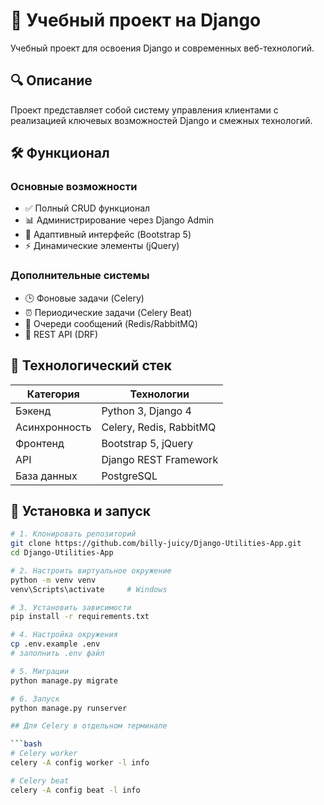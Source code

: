 # 🚀 Учебный проект на Django

Учебный проект для освоения Django и современных веб-технологий.

## 🔍 Описание

Проект представляет собой систему управления клиентами с реализацией ключевых возможностей Django и смежных технологий.

## 🛠️ Функционал

### Основные возможности
- ✅ Полный CRUD функционал
- 📊 Администрирование через Django Admin
- 📱 Адаптивный интерфейс (Bootstrap 5)
- ⚡ Динамические элементы (jQuery)

### Дополнительные системы
- 🕒 Фоновые задачи (Celery)
- ⏰ Периодические задачи (Celery Beat)
- 📨 Очереди сообщений (Redis/RabbitMQ)
- 🔌 REST API (DRF)

## 🧰 Технологический стек

| Категория       | Технологии                   |
|-----------------|------------------------------|
| Бэкенд         | Python 3, Django 4           |
| Асинхронность  | Celery, Redis, RabbitMQ      |
| Фронтенд       | Bootstrap 5, jQuery          |
| API            | Django REST Framework        |
| База данных    | PostgreSQL                   |

## 🚀 Установка и запуск

```bash
# 1. Клонировать репозиторий
git clone https://github.com/billy-juicy/Django-Utilities-App.git
cd Django-Utilities-App

# 2. Настроить виртуальное окружение
python -m venv venv
venv\Scripts\activate     # Windows

# 3. Установить зависимости
pip install -r requirements.txt

# 4. Настройка окружения
cp .env.example .env
# заполнить .env файл

# 5. Миграции
python manage.py migrate

# 6. Запуск
python manage.py runserver

## Для Celery в отдельном терминале

```bash
# Celery worker
celery -A config worker -l info

# Celery beat
celery -A config beat -l info